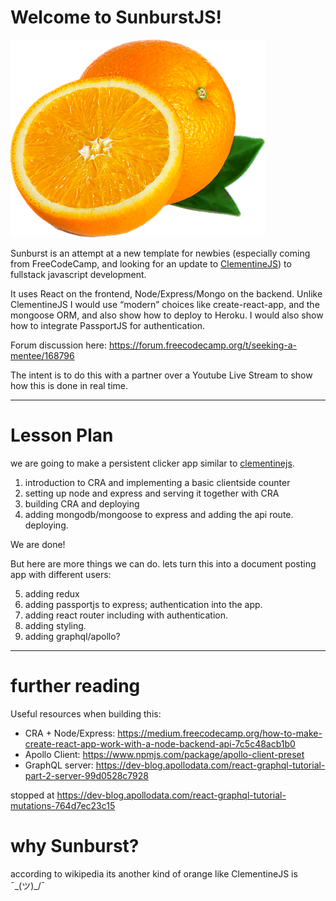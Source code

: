 # Welcome to SunburstJS!

![sunburst](sunburst.png)

Sunburst is an attempt at a new template for newbies (especially coming from FreeCodeCamp, and looking for an update to [ClementineJS](http://www.clementinejs.com/tutorials/tutorial-beginner.html)) to fullstack javascript development.

It uses React on the frontend, Node/Express/Mongo on the backend. Unlike ClementineJS I would use “modern” choices like create-react-app, and the mongoose ORM, and also show how to deploy to Heroku. I would also show how to integrate PassportJS for authentication.

Forum discussion here: <https://forum.freecodecamp.org/t/seeking-a-mentee/168796>

The intent is to do this with a partner over a Youtube Live Stream to show how this is done in real time.

---

# Lesson Plan

we are going to make a persistent clicker app similar to [clementinejs](http://clementinejs.com).

1. introduction to CRA and implementing a basic clientside counter
2. setting up node and express and serving it together with CRA
3. building CRA and deploying
4. adding mongodb/mongoose to express and adding the api route. deploying.

We are done!

But here are more things we can do. lets turn this into a document posting app with different users:

5. adding redux
6. adding passportjs to express; authentication into the app.
7. adding react router including with authentication.
8. adding styling.
9. adding graphql/apollo?

---

# further reading

Useful resources when building this:

* CRA + Node/Express: https://medium.freecodecamp.org/how-to-make-create-react-app-work-with-a-node-backend-api-7c5c48acb1b0
* Apollo Client: https://www.npmjs.com/package/apollo-client-preset
* GraphQL server: https://dev-blog.apollodata.com/react-graphql-tutorial-part-2-server-99d0528c7928

stopped at <https://dev-blog.apollodata.com/react-graphql-tutorial-mutations-764d7ec23c15>

# why Sunburst?

according to wikipedia its another kind of orange like ClementineJS is ¯\_(ツ)\_/¯
